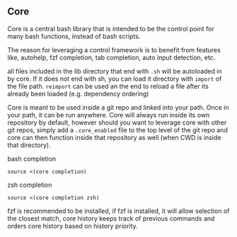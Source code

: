 ## Core

Core is a central bash library that is intended to be the control point for many bash functions, instead of bash scripts.  

The reason for leveraging a control framework is to benefit from features like, autohelp, fzf completion, tab completion, auto input detection, etc.

all files included in the lib directory that end with `.sh` will be autoloaded in by core.   If it does not end with sh, you can load it directory with `import` of the file path. `reimport` can be used an the end to reload a file after its already been loaded (e.g. dependency ordering)


Core is meant to be used inside a git repo and linked into your path.   Once in your path, it can be run anywhere.   Core will always run inside its own repository by default,  however should you want to leverage core with other git repos, simply add a `.core_enabled` file to the top level of the git repo and core can then function inside that repository as well (when CWD is inside that directory).


bash completion 
```
source <(core completion)
```

zsh completion 
```
source <(core completion zsh)
```

fzf is recommended to be installed,   if fzf is installed, it will allow selection of the closest match,  core history keeps track of previous commands and orders core history based on history priority. 